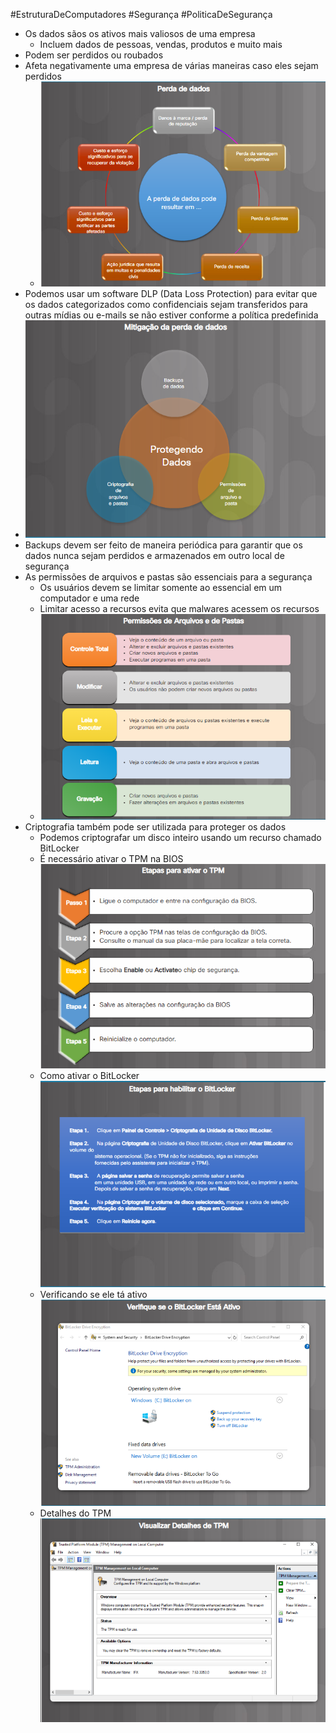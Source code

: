 #EstruturaDeComputadores #Segurança #PoliticaDeSegurança 



- Os dados sãos os ativos mais valiosos de uma empresa
	- Incluem dados de pessoas, vendas, produtos e muito mais
- Podem ser perdidos ou roubados
- Afeta negativamente uma empresa de várias maneiras caso eles sejam perdidos
	- ![](../img/Pasted%20image%2020240329134659.png)
- Podemos usar um software DLP (Data Loss Protection) para evitar que os dados categorizados como confidenciais sejam transferidos para outras mídias ou e-mails se não estiver conforme a política predefinida
- ![](../img/Pasted%20image%2020240329134714.png)
- Backups devem ser feito de maneira periódica para garantir que os dados nunca sejam perdidos e armazenados em outro local de segurança
- As permissões de arquivos e pastas são essenciais para a segurança
	- Os usuários devem se limitar somente ao essencial em um computador e uma rede
	- Limitar acesso a recursos evita que malwares acessem os recursos
	- ![](../img/Pasted%20image%2020240329135449.png)
- Criptografia também pode ser utilizada para proteger os dados
	- Podemos criptografar um disco inteiro usando um recurso chamado BitLocker
	- É necessário ativar o TPM na BIOS ![](../img/Pasted%20image%2020240329135759.png)
	- Como ativar o BitLocker ![](../img/Pasted%20image%2020240329135818.png)
	- Verificando se ele tá ativo ![](../img/Pasted%20image%2020240329135834.png)
	- Detalhes do TPM ![](../img/Pasted%20image%2020240329135843.png)
	